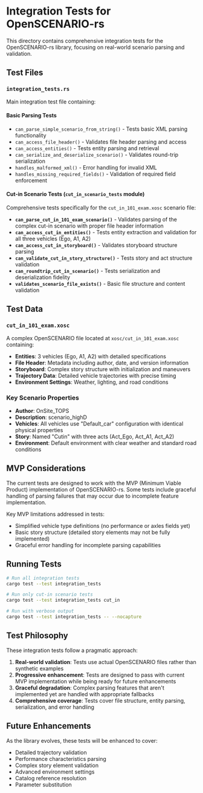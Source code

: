 # Integration Tests for OpenSCENARIO-rs

This directory contains comprehensive integration tests for the OpenSCENARIO-rs library, focusing on real-world scenario parsing and validation.

## Test Files

### `integration_tests.rs`
Main integration test file containing:

#### Basic Parsing Tests
- `can_parse_simple_scenario_from_string()` - Tests basic XML parsing functionality
- `can_access_file_header()` - Validates file header parsing and access
- `can_access_entities()` - Tests entity parsing and retrieval
- `can_serialize_and_deserialize_scenario()` - Validates round-trip serialization
- `handles_malformed_xml()` - Error handling for invalid XML
- `handles_missing_required_fields()` - Validation of required field enforcement

#### Cut-in Scenario Tests (`cut_in_scenario_tests` module)
Comprehensive tests specifically for the `cut_in_101_exam.xosc` scenario file:

- **`can_parse_cut_in_101_exam_scenario()`** - Validates parsing of the complex cut-in scenario with proper file header information
- **`can_access_cut_in_entities()`** - Tests entity extraction and validation for all three vehicles (Ego, A1, A2)
- **`can_access_cut_in_storyboard()`** - Validates storyboard structure parsing
- **`can_validate_cut_in_story_structure()`** - Tests story and act structure validation
- **`can_roundtrip_cut_in_scenario()`** - Tests serialization and deserialization fidelity
- **`validates_scenario_file_exists()`** - Basic file structure and content validation

## Test Data

### `cut_in_101_exam.xosc`
A complex OpenSCENARIO file located at `xosc/cut_in_101_exam.xosc` containing:

- **Entities**: 3 vehicles (Ego, A1, A2) with detailed specifications
- **File Header**: Metadata including author, date, and version information
- **Storyboard**: Complex story structure with initialization and maneuvers
- **Trajectory Data**: Detailed vehicle trajectories with precise timing
- **Environment Settings**: Weather, lighting, and road conditions

### Key Scenario Properties
- **Author**: OnSite_TOPS
- **Description**: scenario_highD
- **Vehicles**: All vehicles use "Default_car" configuration with identical physical properties
- **Story**: Named "Cutin" with three acts (Act_Ego, Act_A1, Act_A2)
- **Environment**: Default environment with clear weather and standard road conditions

## MVP Considerations

The current tests are designed to work with the MVP (Minimum Viable Product) implementation of OpenSCENARIO-rs. Some tests include graceful handling of parsing failures that may occur due to incomplete feature implementation.

Key MVP limitations addressed in tests:
- Simplified vehicle type definitions (no performance or axles fields yet)
- Basic story structure (detailed story elements may not be fully implemented)
- Graceful error handling for incomplete parsing capabilities

## Running Tests

```bash
# Run all integration tests
cargo test --test integration_tests

# Run only cut-in scenario tests
cargo test --test integration_tests cut_in

# Run with verbose output
cargo test --test integration_tests -- --nocapture
```

## Test Philosophy

These integration tests follow a pragmatic approach:

1. **Real-world validation**: Tests use actual OpenSCENARIO files rather than synthetic examples
2. **Progressive enhancement**: Tests are designed to pass with current MVP implementation while being ready for future enhancements
3. **Graceful degradation**: Complex parsing features that aren't implemented yet are handled with appropriate fallbacks
4. **Comprehensive coverage**: Tests cover file structure, entity parsing, serialization, and error handling

## Future Enhancements

As the library evolves, these tests will be enhanced to cover:
- Detailed trajectory validation
- Performance characteristics parsing
- Complex story element validation
- Advanced environment settings
- Catalog reference resolution
- Parameter substitution